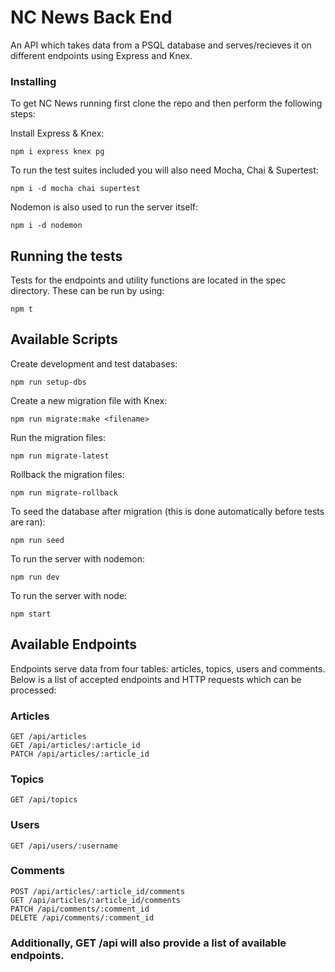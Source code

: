 # NC News Back End

An API which takes data from a PSQL database and serves/recieves it on different endpoints using Express and Knex.

### Installing

To get NC News running first clone the repo and then perform the following steps:

Install Express & Knex:

```
npm i express knex pg
```

To run the test suites included you will also need Mocha, Chai & Supertest:

```
npm i -d mocha chai supertest
```

Nodemon is also used to run the server itself:

```
npm i -d nodemon
```

## Running the tests

Tests for the endpoints and utility functions are located in the spec directory. These can be run by using:

```
npm t
```

## Available Scripts

Create development and test databases:

```
npm run setup-dbs
```

Create a new migration file with Knex:

```
npm run migrate:make <filename>
```

Run the migration files:

```
npm run migrate-latest
```

Rollback the migration files:

```
npm run migrate-rollback
```

To seed the database after migration (this is done automatically before tests are ran):

```
npm run seed
```

To run the server with nodemon:

```
npm run dev
```

To run the server with node:

```
npm start
```

## Available Endpoints

Endpoints serve data from four tables: articles, topics, users and comments. Below is a list of accepted endpoints and HTTP requests which can be processed:

### Articles

```
GET /api/articles
GET /api/articles/:article_id
PATCH /api/articles/:article_id
```

### Topics

```
GET /api/topics
```

### Users

```
GET /api/users/:username
```

### Comments

```
POST /api/articles/:article_id/comments
GET /api/articles/:article_id/comments
PATCH /api/comments/:comment_id
DELETE /api/comments/:comment_id
```

### Additionally, GET /api will also provide a list of available endpoints.
